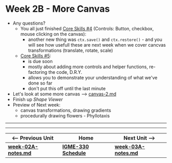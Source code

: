 
# Week 2B - More Canvas

- Any questions?
  - You all just finished [Core Skills #4](https://github.com/tonethar/IGME-330-Master/blob/master/notes/4-adding-controls.md) (Controls: Button, checkbox, mouse clicking on the canvas):
    - another new thing was `ctx.save()` and `ctx.restore()` - and you will see how usefull these are next week when we cover cancvas transformations (translate, rotate, scale)
  - [Core Skills #5](https://github.com/tonethar/IGME-330-Master/blob/master/notes/5-write-some-code.md):
    - is due soon
    - mostly about adding more controls and helper functions, re-factoring the code, D.R.Y.
    - allows you to demonstrate your understanding of what we've done so far
    - don't put this off until the last minute
- Let's look at some more canvas --> [canvas-2.md](https://github.com/tonethar/IGME-330-Master/blob/master/notes/canvas-2.md)
- Finish up *Shape Viewer*
- Preview of Next week:
  - canvas transformations, drawing gradients
  - procedurally drawing flowers - Phyllotaxis


<!--
# Week 2B - Periodic Functions & Algorithmic Botany
<!--

<!--
## I. Overview
Topics:
- Review the *SG-1* HW
- Look at how to draw Sine waves using canvas
- Get you started on Algorithmic Botany (Phyllotaxis)
-->

<!--
## II. Presentation
-->

<!--
- Review SG-1
-->

<!--
- [HW - Sine Wave](https://github.com/tonethar/IGME-330-Master/blob/master/notes/HW-sine-wave.md) - Here we are going to explore common periodic functions by building both a static sine wave, and an animated one, and maybe give you some ideas for Project 1. Be sure to follow along!
-->

<!--
3. Phyllotaxis - [HW - Algorithmic Botany](https://github.com/tonethar/IGME-330-Master/blob/master/notes/HW-algorithmic-botany.md)
-->

<hr><hr>

| <-- Previous Unit | Home | Next Unit -->
| --- | --- | --- 
| [**week-02A-notes.md**](week-02A-notes.md)     |  [**IGME-330 Schedule**](../schedule.md) | [**week-03A-notes.md**](week-03A-notes.md)
